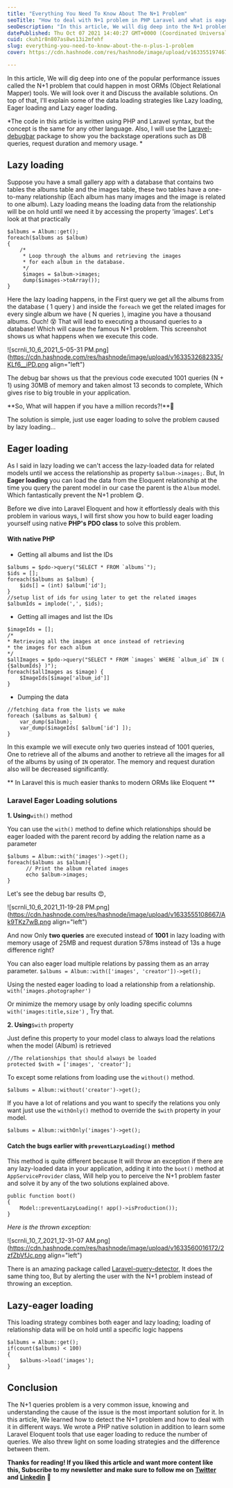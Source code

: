 ```yaml
---
title: "Everything You Need To Know About The N+1 Problem"
seoTitle: "How to deal with N+1 problem in PHP Laravel and what is eager loading"
seoDescription: "In this article, We will dig deep into the N+1 problem that could happen in most ORMs like Laravel Eloquent and solving it with eager loading."
datePublished: Thu Oct 07 2021 14:40:27 GMT+0000 (Coordinated Universal Time)
cuid: ckuh1r8n807as8ws13i2mfehf
slug: everything-you-need-to-know-about-the-n-plus-1-problem
cover: https://cdn.hashnode.com/res/hashnode/image/upload/v1633551974672/RAIrky-Tt.png

---
```


In this article, We will dig deep into one of the popular performance issues called the N+1 problem that could happen in most ORMs (Object Relational Mapper) tools. We will look over it and Discuss the available solutions. On top of that, I'll explain some of the data loading strategies like Lazy loading, Eager loading and Lazy eager loading.

\*The code in this article is written using PHP and Laravel syntax, but the concept is the same for any other language. Also, I will use the [Laravel-debugbar](https://github.com/barryvdh/laravel-debugbar) package to show you the backstage operations such as DB queries, request duration and memory usage. \*

## Lazy loading

Suppose you have a small gallery app with a database that contains two tables the albums table and the images table, these two tables have a one-to-many relationship (Each album has many images and the image is related to one album). Lazy loading means the loading data from the relationship will be on hold until we need it by accessing the property 'images'. Let's look at that practically

```plaintext
$albums = Album::get();
foreach($albums as $album) 
{
    /*
     * Loop through the albums and retrieving the images 
     * for each album in the database.
     */
     $images = $album->images;
     dump($images->toArray());
}
```

Here the lazy loading happens, in the First query we get all the albums from the database ( 1 query ) and inside the `foreach` we get the related images for every single album we have ( N queries ), imagine you have a thousand albums. Ouch! 😵 That will lead to executing a thousand queries to a database! Which will cause the famous N+1 problem. This screenshot shows us what happens when we execute this code.

![scrnli_10_6_2021_5-05-31 PM.png](https://cdn.hashnode.com/res/hashnode/image/upload/v1633532682335/KLf6__iPD.png align="left")

The debug bar shows us that the previous code executed 1001 queries (N + 1) using 30MB of memory and taken almost 13 seconds to complete, Which gives rise to big trouble in your application.

\*\*So, What will happen if you have a million records?!\*\*🤔

The solution is simple, just use eager loading to solve the problem caused by lazy loading...

## Eager loading

As I said in lazy loading we can't access the lazy-loaded data for related models until we access the relationship as property `$album->images;`. But, In **Eager loading** you can load the data from the Eloquent relationship at the time you query the parent model in our case the parent is the `Album` model. Which fantastically prevent the N+1 problem 😋.

Before we dive into Laravel Eloquent and how it effortlessly deals with this problem in various ways, I will first show you how to build eager loading yourself using native **PHP's PDO class** to solve this problem.

#### With native PHP

* Getting all albums and list the IDs
    

```plaintext
$albums = $pdo->query("SELECT * FROM `albums`");
$ids = [];
foreach($albums as $album) {
    $ids[] = (int) $album['id'];
}
//setup list of ids for using later to get the related images
$albumIds = implode(',', $ids);
```

* Getting all images and list the IDs
    

```plaintext
$imageIds = [];
/*
* Retrieving all the images at once instead of retrieving 
* the images for each album
*/
$allImages = $pdo->query("SELECT * FROM `images` WHERE `album_id` IN ( {$albumIds} )");
foreach($allImages as $image) {
    $ImageIds[$image['album_id']]
}
```

* Dumping the data
    

```plaintext
//fetching data from the lists we make
foreach ($albums as $album) {
    var_dump($album);
    var_dump($imageIds[ $album['id'] ]);
}
```

In this example we will execute only two queries instead of 1001 queries, One to retrieve all of the albums and another to retrieve all the images for all of the albums by using of `IN` operator. The memory and request duration also will be decreased significantly.

\*\* In Laravel this is much easier thanks to modern ORMs like Eloquent \*\*

### Laravel Eager Loading solutions

**1\. Using**`with()` method

You can use the `with()` method to define which relationships should be eager loaded with the parent record by adding the relation name as a parameter

```plaintext
$albums = Album::with('images')->get();
foreach($albums as $album){
      // Print the album related images
      echo $album->images;
}
```

Let's see the debug bar results 😍,

![scrnli_10_6_2021_11-19-28 PM.png](https://cdn.hashnode.com/res/hashnode/image/upload/v1633555108667/Ak9TKz7wB.png align="left")

And now Only **two queries** are executed instead of **1001** in lazy loading with memory usage of 25MB and request duration 578ms instead of 13s a huge difference right?

You can also eager load multiple relations by passing them as an array parameter. `$albums = Album::with(['images', 'creator'])->get();`

Using the nested eager loading to load a relationship from a relationship. `with('images.photographer')`

Or minimize the memory usage by only loading specific columns `with('images:title,size')` , Try that.

**2\. Using**`$with` property

Just define this property to your model class to always load the relations when the model (Album) is retrieved

```plaintext
//The relationships that should always be loaded
protected $with = ['images', 'creator'];
```

To except some relations from loading use the `without()` method.

```plaintext
$albums = Album::without('creator')->get();
```

If you have a lot of relations and you want to specify the relations you only want just use the `withOnly()` method to override the `$with` property in your model.

```plaintext
$albums = Album::withOnly('images')->get();
```

#### Catch the bugs earlier with `preventLazyLoading()` method

This method is quite different because It will throw an exception if there are any lazy-loaded data in your application, adding it into the `boot()` method at `AppServiceProvider` class, Will help you to perceive the N+1 problem faster and solve it by any of the two solutions explained above.

```plaintext
public function boot()
{
    Model::preventLazyLoading(! app()->isProduction());
}
```

*Here is the thrown exception:*

![scrnli_10_7_2021_12-31-07 AM.png](https://cdn.hashnode.com/res/hashnode/image/upload/v1633560016172/2zfZbVfJc.png align="left")

There is an amazing package called [Laravel-query-detector](https://github.com/beyondcode/laravel-query-detector), It does the same thing too, But by alerting the user with the N+1 problem instead of throwing an exception.

## Lazy-eager loading

This loading strategy combines both eager and lazy loading; loading of relationship data will be on hold until a specific logic happens

```plaintext
$albums = Album::get();
if(count($albums) < 100)
{
    $albums->load('images');
}
```

## Conclusion

The N+1 queries problem is a very common issue, knowing and understanding the cause of the issue is the most important solution for it. In this article, We learned how to detect the N+1 problem and how to deal with it in different ways. We wrote a PHP native solution in addition to learn some Laravel Eloquent tools that use eager loading to reduce the number of queries. We also threw light on some loading strategies and the difference between them.  

**Thanks for reading! If you liked this article and want more content like this, Subscribe to my newsletter and make sure to follow me on** [**Twitter**](https://twitter.com/Sala7JR) **and** [**Linkedin**](https://www.linkedin.com/in/salah96/) **👋**